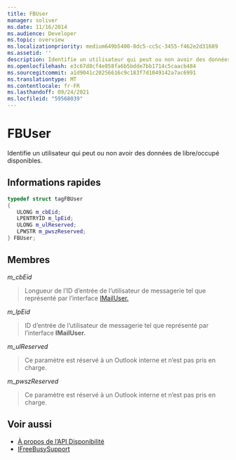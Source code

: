 ```yaml
---
title: FBUser
manager: soliver
ms.date: 11/16/2014
ms.audience: Developer
ms.topic: overview
ms.localizationpriority: medium649b5400-8dc5-cc5c-3455-f462e2d31689
ms.assetid: ''
description: Identifie un utilisateur qui peut ou non avoir des données de libre/occupé disponibles.
ms.openlocfilehash: e3c67d8cf4e858fa6b5bdde7bb1714c5caacb484
ms.sourcegitcommit: a1d9041c20256616c9c183f7d1049142a7ac6991
ms.translationtype: MT
ms.contentlocale: fr-FR
ms.lasthandoff: 09/24/2021
ms.locfileid: "59568039"
---
```

# <a name="fbuser"></a>FBUser

Identifie un utilisateur qui peut ou non avoir des données de libre/occupé disponibles.
  
## <a name="quick-info"></a>Informations rapides

```cpp
typedef struct tagFBUser 
{ 
   ULONG m_cbEid; 
   LPENTRYID m_lpEid; 
   ULONG m_ulReserved; 
   LPWSTR m_pwszReserved; 
} FBUser;

```

## <a name="members"></a>Membres

_m_cbEid_
  
> Longueur de l’ID d’entrée de l’utilisateur de messagerie tel que représenté par l’interface [IMailUser.](https://docs.microsoft.com/previous-versions/windows/desktop/wab/-wab-imailuser-deleteprops) 
    
_m_lpEid_
  
> ID d’entrée de l’utilisateur de messagerie tel que représenté par l’interface **IMailUser.** 
    
_m_ulReserved_
  
> Ce paramètre est réservé à un Outlook interne et n’est pas pris en charge.
    
_m_pwszReserved_
  
> Ce paramètre est réservé à un Outlook interne et n’est pas pris en charge.
    
## <a name="see-also"></a>Voir aussi

- [À propos de l’API Disponibilité](about-the-free-busy-api.md)  
- [IFreeBusySupport](ifreebusysupport.md)

